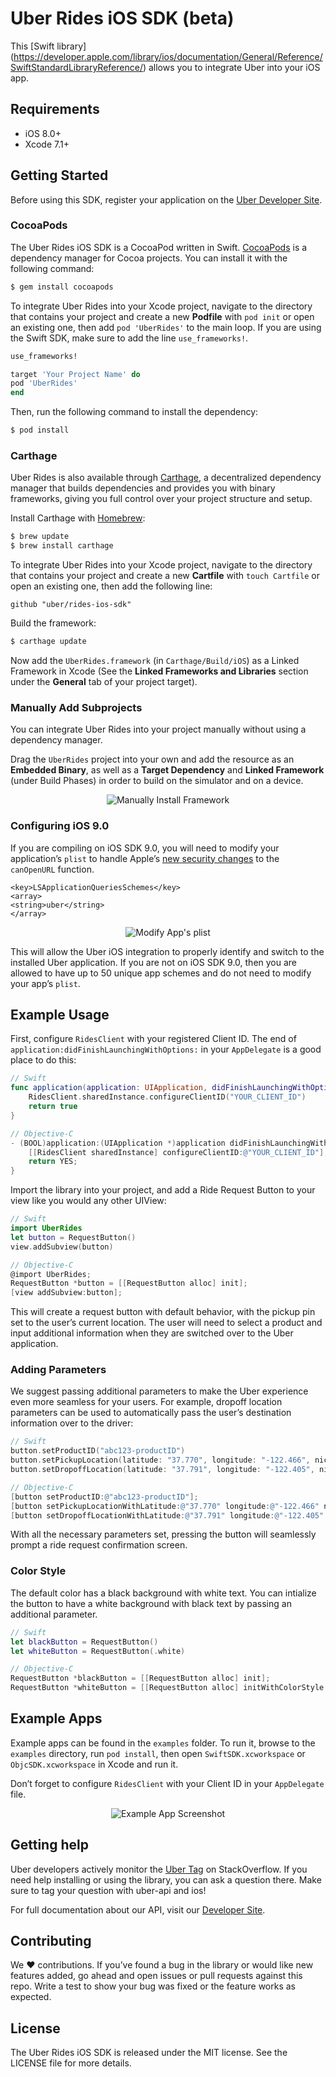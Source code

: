 # Uber Rides iOS SDK (beta)

This [Swift library] (https://developer.apple.com/library/ios/documentation/General/Reference/SwiftStandardLibraryReference/) allows you to integrate Uber into your iOS app.

## Requirements

- iOS 8.0+
- Xcode 7.1+

## Getting Started

Before using this SDK, register your application on the [Uber Developer Site](https://developer.uber.com/dashboard/create).

### CocoaPods

The Uber Rides iOS SDK is a CocoaPod written in Swift. [CocoaPods](http://cocoapods.org) is a dependency manager for Cocoa projects. You can install it with the following command:

```bash
$ gem install cocoapods
```

To integrate Uber Rides into your Xcode project, navigate to the directory that contains your project and create a new **Podfile** with `pod init` or open an existing one, then add `pod 'UberRides'` to the main loop. If you are using the Swift SDK, make sure to add the line `use_frameworks!`.

```ruby
use_frameworks!

target 'Your Project Name' do
pod 'UberRides'
end
```

Then, run the following command to install the dependency:

```bash
$ pod install
```

### Carthage

Uber Rides is also available through [Carthage](https://github.com/Carthage/Carthage), a decentralized dependency manager that builds dependencies and provides you with binary frameworks, giving you full control over your project structure and setup.

Install Carthage with [Homebrew](http://brew.sh/):

```bash
$ brew update
$ brew install carthage
```

To integrate Uber Rides into your Xcode project, navigate to the directory that contains your project and create a new **Cartfile** with `touch Cartfile` or open an existing one, then add the following line:

```ogdl
github "uber/rides-ios-sdk"
```

Build the framework:

```bash
$ carthage update
```

Now add the `UberRides.framework` (in `Carthage/Build/iOS`) as a Linked Framework in Xcode (See the **Linked Frameworks and Libraries** section under the **General** tab of your project target).

### Manually Add Subprojects

You can integrate Uber Rides into your project manually without using a dependency manager.

Drag the `UberRides` project into your own and add the resource as an **Embedded Binary**, as well as a **Target Dependency** and **Linked Framework** (under Build Phases) in order to build on the simulator and on a device.

<p align="center">
  <img src="https://github.com/uber/rides-ios-sdk/blob/master/img/manual_install.png?raw=true" alt="Manually Install Framework"/>
</p>

### Configuring iOS 9.0

If you are compiling on iOS SDK 9.0, you will need to modify your application’s `plist` to handle Apple’s [new security changes](https://developer.apple.com/videos/wwdc/2015/?id=703) to the `canOpenURL` function.

```
<key>LSApplicationQueriesSchemes</key>
<array>                                           
<string>uber</string>
</array>
```

<p align="center">
  <img src="https://github.com/uber/rides-ios-sdk/blob/master/img/modify_plist.png?raw=true" alt="Modify App's plist"/>
</p>

This will allow the Uber iOS integration to properly identify and switch to the installed Uber application. If you are not on iOS SDK 9.0, then you are allowed to have up to 50 unique app schemes and do not need to modify your app’s `plist`.

## Example Usage

First, configure `RidesClient` with your registered Client ID. The end of `application:didFinishLaunchingWithOptions:` in your `AppDelegate` is a good place to do this:

```swift
// Swift
func application(application: UIApplication, didFinishLaunchingWithOptions launchOptions: [NSObject: AnyObject]?) -> Bool {
    RidesClient.sharedInstance.configureClientID("YOUR_CLIENT_ID")
    return true
}
```

```objective-c
// Objective-C
- (BOOL)application:(UIApplication *)application didFinishLaunchingWithOptions:(NSDictionary *)launchOptions {
    [[RidesClient sharedInstance] configureClientID:@"YOUR_CLIENT_ID"];
    return YES;
}
```

Import the library into your project, and add a Ride Request Button to your view like you would any other UIView:

```swift
// Swift
import UberRides
let button = RequestButton()
view.addSubview(button)
```

```objective-c
// Objective-C
@import UberRides;
RequestButton *button = [[RequestButton alloc] init];
[view addSubview:button];
```

This will create a request button with default behavior, with the pickup pin set to the user’s current location. The user will need to select a product and input additional information when they are switched over to the Uber application.

### Adding Parameters

We suggest passing additional parameters to make the Uber experience even more seamless for your users. For example, dropoff location parameters can be used to automatically pass the user’s destination information over to the driver:

```swift
// Swift
button.setProductID("abc123-productID")
button.setPickupLocation(latitude: "37.770", longitude: "-122.466", nickname: "California Academy of Sciences")
button.setDropoffLocation(latitude: "37.791", longitude: "-122.405", nickname: "Pier 39")
```

```objective-c
// Objective-C
[button setProductID:@"abc123-productID"];
[button setPickupLocationWithLatitude:@"37.770" longitude:@"-122.466" nickname:@"California Academy of Sciences" address:nil];
[button setDropoffLocationWithLatitude:@"37.791" longitude:@"-122.405" nickname:@"Pier 39" address:nil];
```

With all the necessary parameters set, pressing the button will seamlessly prompt a ride request confirmation screen.

### Color Style

The default color has a black background with white text. You can intialize the button to have a white background with black text by passing an additional parameter.

```swift
// Swift
let blackButton = RequestButton()
let whiteButton = RequestButton(.white)
```

```objective-c
// Objective-C
RequestButton *blackButton = [[RequestButton alloc] init];
RequestButton *whiteButton = [[RequestButton alloc] initWithColorStyle:RequestButtonColorStyleWhite];
```

## Example Apps

Example apps can be found in the `examples` folder. To run it, browse to the `examples` directory, run `pod install`, then open `SwiftSDK.xcworkspace` or `ObjcSDK.xcworkspace` in Xcode and run it.

Don’t forget to configure `RidesClient` with your Client ID in your `AppDelegate` file.

<p align="center">
  <img src="https://github.com/uber/rides-ios-sdk/blob/master/img/example_app.png?raw=true" alt="Example App Screenshot"/>
</p>

## Getting help

Uber developers actively monitor the [Uber Tag](http://stackoverflow.com/questions/tagged/uber-api) on StackOverflow. If you need help installing or using the library, you can ask a question there. Make sure to tag your question with uber-api and ios!

For full documentation about our API, visit our [Developer Site](https://developer.uber.com/).

## Contributing

We :heart: contributions. If you’ve found a bug in the library or would like new features added, go ahead and open issues or pull requests against this repo. Write a test to show your bug was fixed or the feature works as expected.

## License

The Uber Rides iOS SDK is released under the MIT license. See the LICENSE file for more details.
